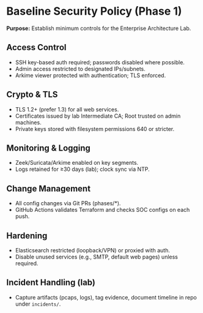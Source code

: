 # Baseline Security Policy (Phase 1)

**Purpose:** Establish minimum controls for the Enterprise Architecture Lab.

## Access Control
- SSH key-based auth required; passwords disabled where possible.
- Admin access restricted to designated IPs/subnets.
- Arkime viewer protected with authentication; TLS enforced.

## Crypto & TLS
- TLS 1.2+ (prefer 1.3) for all web services.
- Certificates issued by lab Intermediate CA; Root trusted on admin machines.
- Private keys stored with filesystem permissions 640 or stricter.

## Monitoring & Logging
- Zeek/Suricata/Arkime enabled on key segments.
- Logs retained for ≥30 days (lab); clock sync via NTP.

## Change Management
- All config changes via Git PRs (phases/*).
- GitHub Actions validates Terraform and checks SOC configs on each push.

## Hardening
- Elasticsearch restricted (loopback/VPN) or proxied with auth.
- Disable unused services (e.g., SMTP, default web pages) unless required.

## Incident Handling (lab)
- Capture artifacts (pcaps, logs), tag evidence, document timeline in repo under `incidents/`.
